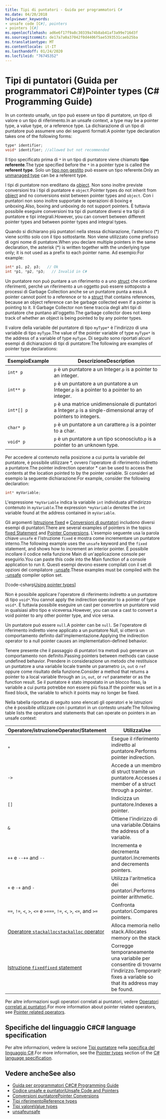 ```yaml
---
title: Tipi di puntatori - Guida per programmatori C#
ms.date: 04/20/2018
helpviewer_keywords:
- unsafe code [C#], pointers
- pointers [C#]
ms.openlocfilehash: ad6e6f17f9a8c30339a74b8ab41af3a99e716d3f
ms.sourcegitcommit: de17a7a0a37042f0d4406f5ae5393531caeb25ba
ms.translationtype: MT
ms.contentlocale: it-IT
ms.lasthandoff: 01/24/2020
ms.locfileid: "76745352"
---
```

# <a name="pointer-types-c-programming-guide"></a><span data-ttu-id="ecedf-102">Tipi di puntatori (Guida per programmatori C#)</span><span class="sxs-lookup"><span data-stu-id="ecedf-102">Pointer types (C# Programming Guide)</span></span>

<span data-ttu-id="ecedf-103">In un contesto unsafe, un tipo può essere un tipo di puntatore, un tipo di valore o un tipo di riferimento.</span><span class="sxs-lookup"><span data-stu-id="ecedf-103">In an unsafe context, a type may be a pointer type, a value type, or a reference type.</span></span> <span data-ttu-id="ecedf-104">La dichiarazione di un tipo di puntatore può assumere uno dei seguenti formati:</span><span class="sxs-lookup"><span data-stu-id="ecedf-104">A pointer type declaration takes one of the following forms:</span></span>

``` csharp
type* identifier;
void* identifier; //allowed but not recommended
```

<span data-ttu-id="ecedf-105">Il tipo specificato prima di `*` in un tipo di puntatore viene chiamato **tipo referente**.</span><span class="sxs-lookup"><span data-stu-id="ecedf-105">The type specified before the `*` in a pointer type is called the **referent type**.</span></span> <span data-ttu-id="ecedf-106">Solo un [tipo non gestito](../../language-reference/builtin-types/unmanaged-types.md) può essere un tipo referente.</span><span class="sxs-lookup"><span data-stu-id="ecedf-106">Only an [unmanaged type](../../language-reference/builtin-types/unmanaged-types.md) can be a referent type.</span></span>

<span data-ttu-id="ecedf-107">I tipi di puntatore non ereditano da [object](../../language-reference/builtin-types/reference-types.md). Non sono inoltre previste conversioni tra i tipi di puntatore e `object`.</span><span class="sxs-lookup"><span data-stu-id="ecedf-107">Pointer types do not inherit from [object](../../language-reference/builtin-types/reference-types.md) and no conversions exist between pointer types and `object`.</span></span> <span data-ttu-id="ecedf-108">Con i puntatori non sono inoltre supportate le operazioni di boxing e unboxing.</span><span class="sxs-lookup"><span data-stu-id="ecedf-108">Also, boxing and unboxing do not support pointers.</span></span> <span data-ttu-id="ecedf-109">È tuttavia possibile eseguire conversioni tra tipi di puntatore diversi e tra tipi di puntatore e tipi integrali.</span><span class="sxs-lookup"><span data-stu-id="ecedf-109">However, you can convert between different pointer types and between pointer types and integral types.</span></span>

<span data-ttu-id="ecedf-110">Quando si dichiarano più puntatori nella stessa dichiarazione, l'asterisco (\*) viene scritto solo con il tipo sottostante. Non viene utilizzato come prefisso di ogni nome di puntatore.</span><span class="sxs-lookup"><span data-stu-id="ecedf-110">When you declare multiple pointers in the same declaration, the asterisk (\*) is written together with the underlying type only; it is not used as a prefix to each pointer name.</span></span> <span data-ttu-id="ecedf-111">Ad esempio:</span><span class="sxs-lookup"><span data-stu-id="ecedf-111">For example:</span></span>

```csharp
int* p1, p2, p3;   // Ok
int *p1, *p2, *p3;   // Invalid in C#
```

<span data-ttu-id="ecedf-112">Un puntatore non può puntare a un riferimento o a uno [struct](../../language-reference/keywords/struct.md) che contiene riferimenti, perché un riferimento a un oggetto può essere sottoposto a processi di Garbage Collection anche se un puntatore punta a esso.</span><span class="sxs-lookup"><span data-stu-id="ecedf-112">A pointer cannot point to a reference or to a [struct](../../language-reference/keywords/struct.md) that contains references, because an object reference can be garbage collected even if a pointer is pointing to it.</span></span> <span data-ttu-id="ecedf-113">Il Garbage Collector non tiene traccia degli altri tipi di puntatore che puntano all'oggetto.</span><span class="sxs-lookup"><span data-stu-id="ecedf-113">The garbage collector does not keep track of whether an object is being pointed to by any pointer types.</span></span>

<span data-ttu-id="ecedf-114">Il valore della variabile del puntatore di tipo `myType*` è l'indirizzo di una variabile di tipo `myType`.</span><span class="sxs-lookup"><span data-stu-id="ecedf-114">The value of the pointer variable of type `myType*` is the address of a variable of type `myType`.</span></span> <span data-ttu-id="ecedf-115">Di seguito sono riportati alcuni esempi di dichiarazioni di tipi di puntatore:</span><span class="sxs-lookup"><span data-stu-id="ecedf-115">The following are examples of pointer type declarations:</span></span>

|<span data-ttu-id="ecedf-116">Esempio</span><span class="sxs-lookup"><span data-stu-id="ecedf-116">Example</span></span>|<span data-ttu-id="ecedf-117">Descrizione</span><span class="sxs-lookup"><span data-stu-id="ecedf-117">Description</span></span>|
|-------------|-----------------|
|`int* p`|<span data-ttu-id="ecedf-118">`p` è un puntatore a un Integer.</span><span class="sxs-lookup"><span data-stu-id="ecedf-118">`p` is a pointer to an integer.</span></span>|
|`int** p`|<span data-ttu-id="ecedf-119">`p` è un puntatore a un puntatore a un Integer.</span><span class="sxs-lookup"><span data-stu-id="ecedf-119">`p` is a pointer to a pointer to an integer.</span></span>|
|`int*[] p`|<span data-ttu-id="ecedf-120">`p` è una matrice unidimensionale di puntatori a Integer.</span><span class="sxs-lookup"><span data-stu-id="ecedf-120">`p` is a single-dimensional array of pointers to integers.</span></span>|
|`char* p`|<span data-ttu-id="ecedf-121">`p` è un puntatore a un carattere.</span><span class="sxs-lookup"><span data-stu-id="ecedf-121">`p` is a pointer to a char.</span></span>|
|`void* p`|<span data-ttu-id="ecedf-122">`p` è un puntatore a un tipo sconosciuto.</span><span class="sxs-lookup"><span data-stu-id="ecedf-122">`p` is a pointer to an unknown type.</span></span>|

<span data-ttu-id="ecedf-123">Per accedere al contenuto nella posizione a cui punta la variabile del puntatore, è possibile utilizzare \*, ovvero l'operatore di riferimento indiretto a puntatore.</span><span class="sxs-lookup"><span data-stu-id="ecedf-123">The pointer indirection operator \* can be used to access the contents at the location pointed to by the pointer variable.</span></span> <span data-ttu-id="ecedf-124">Si consideri ad esempio la seguente dichiarazione:</span><span class="sxs-lookup"><span data-stu-id="ecedf-124">For example, consider the following declaration:</span></span>

```csharp
int* myVariable;
```

<span data-ttu-id="ecedf-125">L'espressione `*myVariable` indica la variabile `int` individuata all'indirizzo contenuto in `myVariable`.</span><span class="sxs-lookup"><span data-stu-id="ecedf-125">The expression `*myVariable` denotes the `int` variable found at the address contained in `myVariable`.</span></span>

<span data-ttu-id="ecedf-126">Gli argomenti [Istruzione fixed](../../language-reference/keywords/fixed-statement.md) e [Conversioni di puntatori](./pointer-conversions.md) includono diversi esempi di puntatori.</span><span class="sxs-lookup"><span data-stu-id="ecedf-126">There are several examples of pointers in the topics [fixed Statement](../../language-reference/keywords/fixed-statement.md) and [Pointer Conversions](./pointer-conversions.md).</span></span> <span data-ttu-id="ecedf-127">L'esempio seguente usa la parola chiave `unsafe` e l'istruzione `fixed` e mostra come incrementare un puntatore interno.</span><span class="sxs-lookup"><span data-stu-id="ecedf-127">The following example uses the `unsafe` keyword and the `fixed` statement, and shows how to increment an interior pointer.</span></span>  <span data-ttu-id="ecedf-128">È possibile incollare il codice nella funzione Main di un'applicazione console per eseguirlo.</span><span class="sxs-lookup"><span data-stu-id="ecedf-128">You can paste this code into the Main function of a console application to run it.</span></span> <span data-ttu-id="ecedf-129">Questi esempi devono essere compilati con il set di opzioni del compilatore [-unsafe](../../language-reference/compiler-options/unsafe-compiler-option.md).</span><span class="sxs-lookup"><span data-stu-id="ecedf-129">These examples must be compiled with the [-unsafe](../../language-reference/compiler-options/unsafe-compiler-option.md) compiler option set.</span></span>

[!code-csharp[Using pointer types](../../../../samples/snippets/csharp/keywords/FixedKeywordExamples.cs#5)]

<span data-ttu-id="ecedf-130">Non è possibile applicare l'operatore di riferimento indiretto a un puntatore di tipo `void*`.</span><span class="sxs-lookup"><span data-stu-id="ecedf-130">You cannot apply the indirection operator to a pointer of type `void*`.</span></span> <span data-ttu-id="ecedf-131">È tuttavia possibile eseguire un cast per convertire un puntatore void in qualsiasi altro tipo e viceversa.</span><span class="sxs-lookup"><span data-stu-id="ecedf-131">However, you can use a cast to convert a void pointer to any other pointer type, and vice versa.</span></span>

<span data-ttu-id="ecedf-132">Un puntatore può essere `null`.</span><span class="sxs-lookup"><span data-stu-id="ecedf-132">A pointer can be `null`.</span></span> <span data-ttu-id="ecedf-133">Se l'operatore di riferimento indiretto viene applicato a un puntatore Null, si otterrà un comportamento definito dall'implementazione.</span><span class="sxs-lookup"><span data-stu-id="ecedf-133">Applying the indirection operator to a null pointer causes an implementation-defined behavior.</span></span>

<span data-ttu-id="ecedf-134">Tenere presente che il passaggio di puntatori tra metodi può generare un comportamento non definito.</span><span class="sxs-lookup"><span data-stu-id="ecedf-134">Passing pointers between methods can cause undefined behavior.</span></span> <span data-ttu-id="ecedf-135">Prendere in considerazione un metodo che restituisce un puntatore a una variabile locale tramite un parametro `in`, `out` o `ref` oppure come risultato della funzione.</span><span class="sxs-lookup"><span data-stu-id="ecedf-135">Consider a method that returns a pointer to a local variable through an `in`, `out`, or `ref` parameter or as the function result.</span></span> <span data-ttu-id="ecedf-136">Se il puntatore è stato impostato in un blocco fisso, la variabile a cui punta potrebbe non essere più fissa.</span><span class="sxs-lookup"><span data-stu-id="ecedf-136">If the pointer was set in a fixed block, the variable to which it points may no longer be fixed.</span></span>

<span data-ttu-id="ecedf-137">Nella tabella riportata di seguito sono elencati gli operatori e le istruzioni che è possibile utilizzare con i puntatori in un contesto unsafe:</span><span class="sxs-lookup"><span data-stu-id="ecedf-137">The following table lists the operators and statements that can operate on pointers in an unsafe context:</span></span>

|<span data-ttu-id="ecedf-138">Operatore/istruzione</span><span class="sxs-lookup"><span data-stu-id="ecedf-138">Operator/Statement</span></span>|<span data-ttu-id="ecedf-139">Utilizza</span><span class="sxs-lookup"><span data-stu-id="ecedf-139">Use</span></span>|
|-------------------------|---------|
|`*`|<span data-ttu-id="ecedf-140">Esegue il riferimento indiretto al puntatore.</span><span class="sxs-lookup"><span data-stu-id="ecedf-140">Performs pointer indirection.</span></span>|
|`->`|<span data-ttu-id="ecedf-141">Accede a un membro di struct tramite un puntatore.</span><span class="sxs-lookup"><span data-stu-id="ecedf-141">Accesses a member of a struct through a pointer.</span></span>|
|`[]`|<span data-ttu-id="ecedf-142">Indicizza un puntatore.</span><span class="sxs-lookup"><span data-stu-id="ecedf-142">Indexes a pointer.</span></span>|
|`&`|<span data-ttu-id="ecedf-143">Ottiene l'indirizzo di una variabile.</span><span class="sxs-lookup"><span data-stu-id="ecedf-143">Obtains the address of a variable.</span></span>|
|<span data-ttu-id="ecedf-144">`++` e `--`</span><span class="sxs-lookup"><span data-stu-id="ecedf-144">`++` and `--`</span></span>|<span data-ttu-id="ecedf-145">Incrementa e decrementa puntatori.</span><span class="sxs-lookup"><span data-stu-id="ecedf-145">Increments and decrements pointers.</span></span>|
|<span data-ttu-id="ecedf-146">`+` e `-`</span><span class="sxs-lookup"><span data-stu-id="ecedf-146">`+` and `-`</span></span>|<span data-ttu-id="ecedf-147">Utilizza l'aritmetica dei puntatori.</span><span class="sxs-lookup"><span data-stu-id="ecedf-147">Performs pointer arithmetic.</span></span>|
|<span data-ttu-id="ecedf-148">`==`, `!=`, `<`, `>`, `<=` e `>=`</span><span class="sxs-lookup"><span data-stu-id="ecedf-148">`==`, `!=`, `<`, `>`, `<=`, and `>=`</span></span>|<span data-ttu-id="ecedf-149">Confronta puntatori.</span><span class="sxs-lookup"><span data-stu-id="ecedf-149">Compares pointers.</span></span>|
|[<span data-ttu-id="ecedf-150">Operatore `stackalloc`</span><span class="sxs-lookup"><span data-stu-id="ecedf-150">`stackalloc` operator</span></span>](../../language-reference/operators/stackalloc.md)|<span data-ttu-id="ecedf-151">Alloca memoria nello stack.</span><span class="sxs-lookup"><span data-stu-id="ecedf-151">Allocates memory on the stack.</span></span>|
|[<span data-ttu-id="ecedf-152">Istruzione `fixed`</span><span class="sxs-lookup"><span data-stu-id="ecedf-152">`fixed` statement</span></span>](../../language-reference/keywords/fixed-statement.md)|<span data-ttu-id="ecedf-153">Corregge temporaneamente una variabile per consentire di trovarne l'indirizzo.</span><span class="sxs-lookup"><span data-stu-id="ecedf-153">Temporarily fixes a variable so that its address may be found.</span></span>|

<span data-ttu-id="ecedf-154">Per altre informazioni sugli operatori correlati ai puntatori, vedere [Operatori correlati ai puntatori](../../language-reference/operators/pointer-related-operators.md).</span><span class="sxs-lookup"><span data-stu-id="ecedf-154">For more information about pointer related operators, see [Pointer related operators](../../language-reference/operators/pointer-related-operators.md).</span></span>

## <a name="c-language-specification"></a><span data-ttu-id="ecedf-155">Specifiche del linguaggio C#</span><span class="sxs-lookup"><span data-stu-id="ecedf-155">C# language specification</span></span>

<span data-ttu-id="ecedf-156">Per altre informazioni, vedere la sezione [Tipi puntatore](~/_csharplang/spec/unsafe-code.md#pointer-types) nella [specifica del linguaggio C#](~/_csharplang/spec/introduction.md).</span><span class="sxs-lookup"><span data-stu-id="ecedf-156">For more information, see the [Pointer types](~/_csharplang/spec/unsafe-code.md#pointer-types) section of the [C# language specification](~/_csharplang/spec/introduction.md).</span></span>

## <a name="see-also"></a><span data-ttu-id="ecedf-157">Vedere anche</span><span class="sxs-lookup"><span data-stu-id="ecedf-157">See also</span></span>

- [<span data-ttu-id="ecedf-158">Guida per programmatori C#</span><span class="sxs-lookup"><span data-stu-id="ecedf-158">C# Programming Guide</span></span>](../index.md)
- [<span data-ttu-id="ecedf-159">Codice unsafe e puntatori</span><span class="sxs-lookup"><span data-stu-id="ecedf-159">Unsafe Code and Pointers</span></span>](index.md)
- [<span data-ttu-id="ecedf-160">Conversioni puntatore</span><span class="sxs-lookup"><span data-stu-id="ecedf-160">Pointer Conversions</span></span>](pointer-conversions.md)
- [<span data-ttu-id="ecedf-161">Tipi riferimento</span><span class="sxs-lookup"><span data-stu-id="ecedf-161">Reference types</span></span>](../../language-reference/keywords/reference-types.md)
- [<span data-ttu-id="ecedf-162">Tipi valore</span><span class="sxs-lookup"><span data-stu-id="ecedf-162">Value types</span></span>](../../language-reference/builtin-types/value-types.md)
- [<span data-ttu-id="ecedf-163">unsafe</span><span class="sxs-lookup"><span data-stu-id="ecedf-163">unsafe</span></span>](../../language-reference/keywords/unsafe.md)
